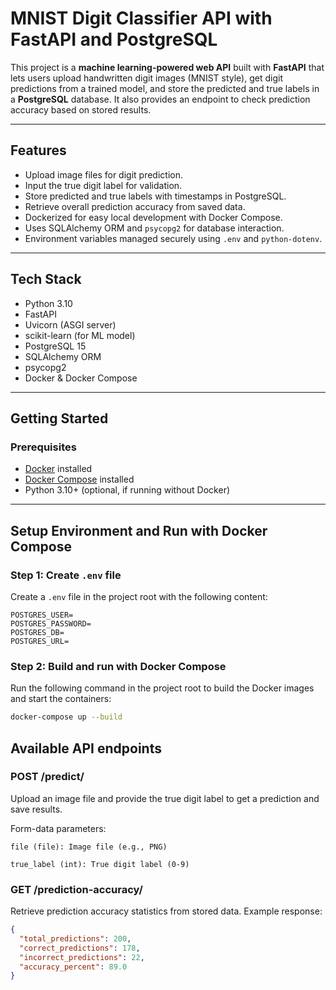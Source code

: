 # MNIST Digit Classifier API with FastAPI and PostgreSQL

This project is a **machine learning-powered web API** built with **FastAPI** that lets users upload handwritten digit images (MNIST style), get digit predictions from a trained model, and store the predicted and true labels in a **PostgreSQL** database. It also provides an endpoint to check prediction accuracy based on stored results.

---

## Features

- Upload image files for digit prediction.
- Input the true digit label for validation.
- Store predicted and true labels with timestamps in PostgreSQL.
- Retrieve overall prediction accuracy from saved data.
- Dockerized for easy local development with Docker Compose.
- Uses SQLAlchemy ORM and `psycopg2` for database interaction.
- Environment variables managed securely using `.env` and `python-dotenv`.

---

## Tech Stack

- Python 3.10
- FastAPI
- Uvicorn (ASGI server)
- scikit-learn (for ML model)
- PostgreSQL 15
- SQLAlchemy ORM
- psycopg2
- Docker & Docker Compose

---

## Getting Started

### Prerequisites

- [Docker](https://docs.docker.com/get-docker/) installed
- [Docker Compose](https://docs.docker.com/compose/install/) installed
- Python 3.10+ (optional, if running without Docker)

---

## Setup Environment and Run with Docker Compose

### Step 1: Create `.env` file

Create a `.env` file in the project root with the following content:

```env
POSTGRES_USER=
POSTGRES_PASSWORD=
POSTGRES_DB=
POSTGRES_URL=
```

### Step 2: Build and run with Docker Compose

Run the following command in the project root to build the Docker images and start the containers:

```bash
docker-compose up --build
```

## Available API endpoints

### POST /predict/

Upload an image file and provide the true digit label to get a prediction and save results.

Form-data parameters:

```params
file (file): Image file (e.g., PNG)

true_label (int): True digit label (0-9)
```

### GET /prediction-accuracy/

Retrieve prediction accuracy statistics from stored data.
Example response:

```json
{
  "total_predictions": 200,
  "correct_predictions": 178,
  "incorrect_predictions": 22,
  "accuracy_percent": 89.0
}
```
